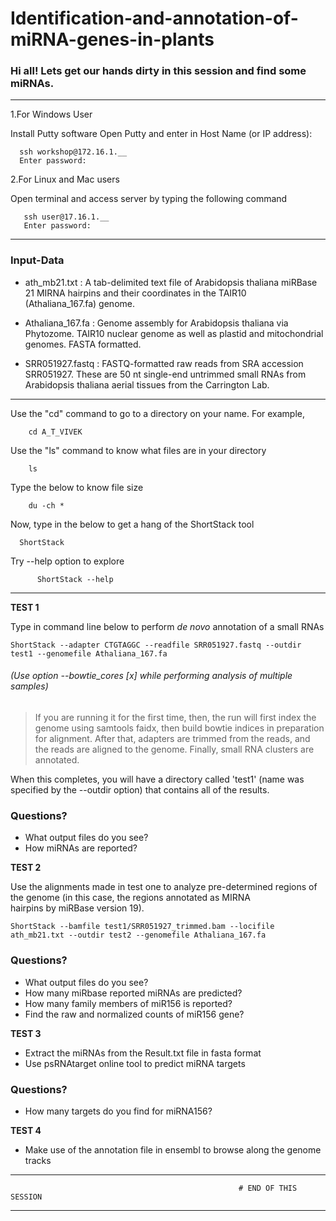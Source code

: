 # Identification-and-annotation-of-miRNA-genes-in-plants

### Hi all! Lets get our hands dirty in this session and find some miRNAs. 
--------------------------------------------------------------------------------------------------------------------------------
       
   1.For Windows User

   Install Putty software
   Open Putty and enter in Host Name (or IP address):
   	 
	  ssh workshop@172.16.1.__ 
      Enter password: 
   

   2.For Linux and Mac users
  
   Open terminal and access server by typing the following command 
	 																
	   ssh user@17.16.1.__  
       Enter password:
  
--------------------------------------------------------------------------------------------------------------------------------
  
  
  ### Input-Data
- ath_mb21.txt : A tab-delimited text file of Arabidopsis thaliana miRBase 21 MIRNA hairpins and their coordinates in the TAIR10      
  (Athaliana_167.fa) genome.

- Athaliana_167.fa : Genome assembly for Arabidopsis thaliana via Phytozome. TAIR10 nuclear genome as well as plastid and mitochondrial 
   genomes. FASTA formatted.
	 
- SRR051927.fastq : FASTQ-formatted raw reads from SRA accession SRR051927. These are 50 nt single-end untrimmed small RNAs from 
   Arabidopsis thaliana aerial tissues from the Carrington Lab.
	 
 --------------------------------------------------------------------------------------------------------------------------------
  

   Use the "cd" command to go to a directory on your name.
	 	For example,			   
	  
		cd A_T_VIVEK
   Use the "ls" command to know what files are in your directory   
		
		ls 
   Type the below to know file size 	
		
		du -ch *
		
   Now, type in the below to get a hang of the ShortStack tool
	 
	  ShortStack 
   Try --help option to explore 
    
          ShortStack --help
	 	  
--------------------------------------------------------------------------------------------------------------------------------
		  
   
  **TEST 1**
  
  Type in command line below to perform  *de novo* annotation of a small RNAs
	
	ShortStack --adapter CTGTAGGC --readfile SRR051927.fastq --outdir test1 --genomefile Athaliana_167.fa

  ###### (Use option --bowtie_cores [x] while performing analysis of multiple samples)
	
> If you are running it for the first time, then, the run will first index the genome using samtools faidx, then build bowtie indices in preparation for alignment. After that, adapters are trimmed from the reads, and the reads are aligned to the genome. Finally, small RNA clusters are annotated.

 When this completes, you will have a directory called 'test1' (name was specified by the --outdir option) that contains all of the results.
  
  ### Questions?
  - What output files do you see?
  - How miRNAs are reported?  
  
		
  **TEST 2**
  
 Use the alignments made in test one to analyze pre-determined regions of the genome (in this case, the regions annotated as MIRNA  
 hairpins by miRBase version 19).
    
	ShortStack --bamfile test1/SRR051927_trimmed.bam --locifile ath_mb21.txt --outdir test2 --genomefile Athaliana_167.fa
    
   ### Questions?
  - What output files do you see?
  - How many miRbase reported miRNAs are predicted?
  - How many family members of miR156 is reported?
  - Find the raw  and normalized counts of miR156 gene? 
    
  **TEST 3** 
  - Extract the miRNAs from the Result.txt file in fasta format
  - Use psRNAtarget online tool to predict miRNA targets
  
  ### Questions?
  - How many targets do you find for miRNA156?
	
  **TEST 4**
  - Make use of the annotation file in ensembl to browse along the genome tracks  
    
--------------------------------------------------------------------------------------------------------------------------------
                                                       # END OF THIS SESSION
--------------------------------------------------------------------------------------------------------------------------------

    
    
  
